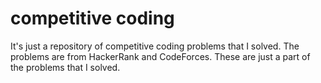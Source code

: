 # competitive coding
It's just a repository of competitive coding problems that I solved.
The problems are from HackerRank and CodeForces.
These are just a part of the problems that I solved.

